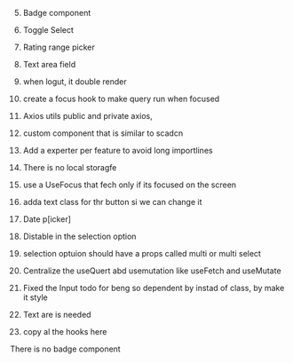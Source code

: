 5. Badge component
6. Toggle Select
7. Rating range picker
8. Text area field
9. when logut, it double render
10. create a focus hook to make query run when focused
11. Axios utils public and private axios,
12. custom component that is similar to scadcn
13. Add a experter per feature to avoid long importlines
14. There is no local storagfe
15. use a UseFocus that fech only if its focused on the screen
16. adda text class for thr button si we can change it
17. Date p[icker]
18. Distable in the selection option
19. selection optuion should have a props called multi or multi select
20. Centralize the useQuert abd usemutation like useFetch and useMutate
21. Fixed the Input todo for beng so dependent by instad of class, by make it style

22. Text are is needed

23. copy al the hooks here

There is no badge component
